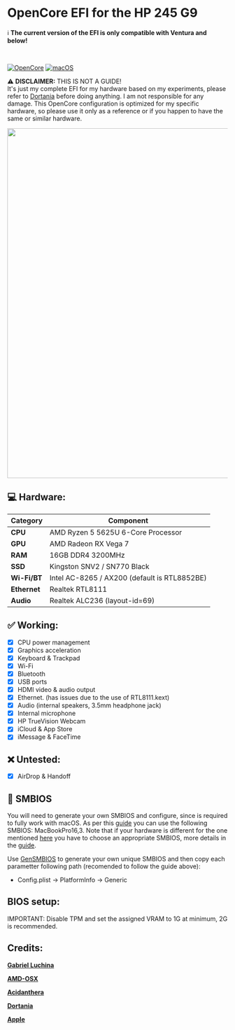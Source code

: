 # OpenCore EFI for the HP 245 G9

:information_source: **The current version of the EFI is only compatible with Ventura and below!**

<br/>

[![OpenCore](https://img.shields.io/badge/OpenCore-0.9.8-lightblue.svg)](https://github.com/acidanthera/OpenCorePkg)
[![macOS](https://img.shields.io/badge/macOS-14.3.1-F09337.svg)](https://www.apple.com/macos/ventura)

:warning: **DISCLAIMER:**
THIS IS NOT A GUIDE!
<br/>
It's just my complete EFI for my hardware based on my experiments, please refer to [Dortania](https://dortania.github.io/getting-started/) before doing anything. I am not responsible for any damage. This OpenCore configuration is optimized for my specific hardware, so please use it only as a reference or if you happen to have the same or similar hardware.

<img src="assets/about-ryzentosh-13.5.png" style="width: 800px; height: auto;">

## :computer: Hardware:

| **Category** | **Component**                                                                    |
| ------------ | -------------------------------------------------------------------------------- |
| **CPU**      | AMD Ryzen 5 5625U 6-Core Processor                                               |
| **GPU**      | AMD Radeon RX Vega 7                                                             |
| **RAM**      | 16GB DDR4 3200MHz                                                                |
| **SSD**      | Kingston SNV2 / SN770 Black                                                      |
| **Wi-Fi/BT** | Intel AC-8265 / AX200 (default is RTL8852BE)                                     |
| **Ethernet** | Realtek RTL8111                                                                  |
| **Audio**    | Realtek ALC236 (layout-id=69)                                                    |

## :white_check_mark: Working:

- [x] CPU power management
- [x] Graphics acceleration
- [x] Keyboard & Trackpad
- [x] Wi-Fi
- [x] Bluetooth
- [x] USB ports
- [x] HDMI video & audio output
- [x] Ethernet. (has issues due to the use of RTL8111.kext)
- [x] Audio (internal speakers, 3.5mm headphone jack)
- [x] Internal microphone
- [x] HP TrueVision Webcam
- [x] iCloud & App Store
- [x] iMessage & FaceTime

## :x: Untested:
- [x] AirDrop & Handoff


## :closed_lock_with_key: SMBIOS

You will need to generate your own SMBIOS and configure, since is required to fully work with macOS. As per this [guide](https://dortania.github.io/OpenCore-Install-Guide/AMD/zen.html#platforminfo) you can use the following SMBIOS: MacBookPro16,3. Note that if your hardware is different for the one mentioned [here](#computer-hardware) you have to choose an appropriate SMBIOS, more details in the [guide](https://dortania.github.io/OpenCore-Install-Guide/AMD/zen.html).

Use [GenSMBIOS](https://github.com/corpnewt/GenSMBIOS) to generate your own unique SMBIOS and then copy each parametter following path (recomended to follow the guide above):

- Config.plist -> PlatformInfo -> Generic

## BIOS setup:

IMPORTANT: Disable TPM and set the assigned VRAM to 1G at minimum, 2G is recommended.

## Credits:

[**Gabriel Luchina**](https://luchina.com.br)

[**AMD-OSX**](https://github.com/AMD-OSX/AMD_Vanilla)

[**Acidanthera**](https://github.com/acidanthera)

[**Dortania**](https://dortania.github.io/getting-started/)

[**Apple**](http://apple.com/)
